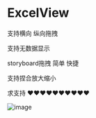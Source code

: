 # ExcelView



支持横向 纵向拖拽

支持无数据显示

storyboard拖拽  简单 快捷

支持捏合放大缩小

求支持 ❤️❤️❤️❤️❤️❤️❤️❤️❤️❤️

![image](https://github.com/lijiangg/ExcelView/blob/master/Untitled.gif)
